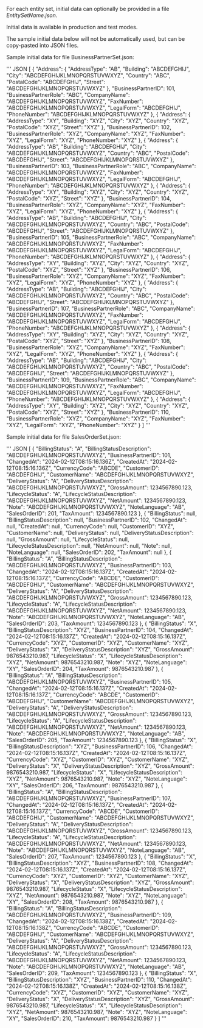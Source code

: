 For each entity set, initial data can optionally be provided in a file *EntitySetName.json*.

Initial data is available in production and test modes.

The sample initial data below will not be automatically used, but can be copy-pasted into JSON files.

Sample initial data for file BusinessPartnerSet.json:

''' JSON
[
    {
        "Address":
        {
            "AddressType": "AB",
            "Building": "ABCDEFGHIJ",
            "City": "ABCDEFGHIJKLMNOPQRSTUVWXYZ",
            "Country": "ABC",
            "PostalCode": "ABCDEFGHIJ",
            "Street": "ABCDEFGHIJKLMNOPQRSTUVWXYZ"
        },
        "BusinessPartnerID": 101,
        "BusinessPartnerRole": "ABC",
        "CompanyName": "ABCDEFGHIJKLMNOPQRSTUVWXYZ",
        "FaxNumber": "ABCDEFGHIJKLMNOPQRSTUVWXYZ",
        "LegalForm": "ABCDEFGHIJ",
        "PhoneNumber": "ABCDEFGHIJKLMNOPQRSTUVWXYZ"
    },
    {
        "Address":
        {
            "AddressType": "XY",
            "Building": "XYZ",
            "City": "XYZ",
            "Country": "XYZ",
            "PostalCode": "XYZ",
            "Street": "XYZ"
        },
        "BusinessPartnerID": 102,
        "BusinessPartnerRole": "XYZ",
        "CompanyName": "XYZ",
        "FaxNumber": "XYZ",
        "LegalForm": "XYZ",
        "PhoneNumber": "XYZ"
    },
    {
        "Address":
        {
            "AddressType": "AB",
            "Building": "ABCDEFGHIJ",
            "City": "ABCDEFGHIJKLMNOPQRSTUVWXYZ",
            "Country": "ABC",
            "PostalCode": "ABCDEFGHIJ",
            "Street": "ABCDEFGHIJKLMNOPQRSTUVWXYZ"
        },
        "BusinessPartnerID": 103,
        "BusinessPartnerRole": "ABC",
        "CompanyName": "ABCDEFGHIJKLMNOPQRSTUVWXYZ",
        "FaxNumber": "ABCDEFGHIJKLMNOPQRSTUVWXYZ",
        "LegalForm": "ABCDEFGHIJ",
        "PhoneNumber": "ABCDEFGHIJKLMNOPQRSTUVWXYZ"
    },
    {
        "Address":
        {
            "AddressType": "XY",
            "Building": "XYZ",
            "City": "XYZ",
            "Country": "XYZ",
            "PostalCode": "XYZ",
            "Street": "XYZ"
        },
        "BusinessPartnerID": 104,
        "BusinessPartnerRole": "XYZ",
        "CompanyName": "XYZ",
        "FaxNumber": "XYZ",
        "LegalForm": "XYZ",
        "PhoneNumber": "XYZ"
    },
    {
        "Address":
        {
            "AddressType": "AB",
            "Building": "ABCDEFGHIJ",
            "City": "ABCDEFGHIJKLMNOPQRSTUVWXYZ",
            "Country": "ABC",
            "PostalCode": "ABCDEFGHIJ",
            "Street": "ABCDEFGHIJKLMNOPQRSTUVWXYZ"
        },
        "BusinessPartnerID": 105,
        "BusinessPartnerRole": "ABC",
        "CompanyName": "ABCDEFGHIJKLMNOPQRSTUVWXYZ",
        "FaxNumber": "ABCDEFGHIJKLMNOPQRSTUVWXYZ",
        "LegalForm": "ABCDEFGHIJ",
        "PhoneNumber": "ABCDEFGHIJKLMNOPQRSTUVWXYZ"
    },
    {
        "Address":
        {
            "AddressType": "XY",
            "Building": "XYZ",
            "City": "XYZ",
            "Country": "XYZ",
            "PostalCode": "XYZ",
            "Street": "XYZ"
        },
        "BusinessPartnerID": 106,
        "BusinessPartnerRole": "XYZ",
        "CompanyName": "XYZ",
        "FaxNumber": "XYZ",
        "LegalForm": "XYZ",
        "PhoneNumber": "XYZ"
    },
    {
        "Address":
        {
            "AddressType": "AB",
            "Building": "ABCDEFGHIJ",
            "City": "ABCDEFGHIJKLMNOPQRSTUVWXYZ",
            "Country": "ABC",
            "PostalCode": "ABCDEFGHIJ",
            "Street": "ABCDEFGHIJKLMNOPQRSTUVWXYZ"
        },
        "BusinessPartnerID": 107,
        "BusinessPartnerRole": "ABC",
        "CompanyName": "ABCDEFGHIJKLMNOPQRSTUVWXYZ",
        "FaxNumber": "ABCDEFGHIJKLMNOPQRSTUVWXYZ",
        "LegalForm": "ABCDEFGHIJ",
        "PhoneNumber": "ABCDEFGHIJKLMNOPQRSTUVWXYZ"
    },
    {
        "Address":
        {
            "AddressType": "XY",
            "Building": "XYZ",
            "City": "XYZ",
            "Country": "XYZ",
            "PostalCode": "XYZ",
            "Street": "XYZ"
        },
        "BusinessPartnerID": 108,
        "BusinessPartnerRole": "XYZ",
        "CompanyName": "XYZ",
        "FaxNumber": "XYZ",
        "LegalForm": "XYZ",
        "PhoneNumber": "XYZ"
    },
    {
        "Address":
        {
            "AddressType": "AB",
            "Building": "ABCDEFGHIJ",
            "City": "ABCDEFGHIJKLMNOPQRSTUVWXYZ",
            "Country": "ABC",
            "PostalCode": "ABCDEFGHIJ",
            "Street": "ABCDEFGHIJKLMNOPQRSTUVWXYZ"
        },
        "BusinessPartnerID": 109,
        "BusinessPartnerRole": "ABC",
        "CompanyName": "ABCDEFGHIJKLMNOPQRSTUVWXYZ",
        "FaxNumber": "ABCDEFGHIJKLMNOPQRSTUVWXYZ",
        "LegalForm": "ABCDEFGHIJ",
        "PhoneNumber": "ABCDEFGHIJKLMNOPQRSTUVWXYZ"
    },
    {
        "Address":
        {
            "AddressType": "XY",
            "Building": "XYZ",
            "City": "XYZ",
            "Country": "XYZ",
            "PostalCode": "XYZ",
            "Street": "XYZ"
        },
        "BusinessPartnerID": 110,
        "BusinessPartnerRole": "XYZ",
        "CompanyName": "XYZ",
        "FaxNumber": "XYZ",
        "LegalForm": "XYZ",
        "PhoneNumber": "XYZ"
    }
]
'''

Sample initial data for file SalesOrderSet.json:

''' JSON
[
    {
        "BillingStatus": "A",
        "BillingStatusDescription": "ABCDEFGHIJKLMNOPQRSTUVWXYZ",
        "BusinessPartnerID": 101,
        "ChangedAt": "2024-02-12T08:15:16.136Z",
        "CreatedAt": "2024-02-12T08:15:16.136Z",
        "CurrencyCode": "ABCDE",
        "CustomerID": "ABCDEFGHIJ",
        "CustomerName": "ABCDEFGHIJKLMNOPQRSTUVWXYZ",
        "DeliveryStatus": "A",
        "DeliveryStatusDescription": "ABCDEFGHIJKLMNOPQRSTUVWXYZ",
        "GrossAmount": 1234567890.123,
        "LifecycleStatus": "A",
        "LifecycleStatusDescription": "ABCDEFGHIJKLMNOPQRSTUVWXYZ",
        "NetAmount": 1234567890.123,
        "Note": "ABCDEFGHIJKLMNOPQRSTUVWXYZ",
        "NoteLanguage": "AB",
        "SalesOrderID": 201,
        "TaxAmount": 1234567890.123
    },
    {
        "BillingStatus": null,
        "BillingStatusDescription": null,
        "BusinessPartnerID": 102,
        "ChangedAt": null,
        "CreatedAt": null,
        "CurrencyCode": null,
        "CustomerID": "XYZ",
        "CustomerName": null,
        "DeliveryStatus": null,
        "DeliveryStatusDescription": null,
        "GrossAmount": null,
        "LifecycleStatus": null,
        "LifecycleStatusDescription": null,
        "NetAmount": null,
        "Note": null,
        "NoteLanguage": null,
        "SalesOrderID": 202,
        "TaxAmount": null
    },
    {
        "BillingStatus": "A",
        "BillingStatusDescription": "ABCDEFGHIJKLMNOPQRSTUVWXYZ",
        "BusinessPartnerID": 103,
        "ChangedAt": "2024-02-12T08:15:16.137Z",
        "CreatedAt": "2024-02-12T08:15:16.137Z",
        "CurrencyCode": "ABCDE",
        "CustomerID": "ABCDEFGHIJ",
        "CustomerName": "ABCDEFGHIJKLMNOPQRSTUVWXYZ",
        "DeliveryStatus": "A",
        "DeliveryStatusDescription": "ABCDEFGHIJKLMNOPQRSTUVWXYZ",
        "GrossAmount": 1234567890.123,
        "LifecycleStatus": "A",
        "LifecycleStatusDescription": "ABCDEFGHIJKLMNOPQRSTUVWXYZ",
        "NetAmount": 1234567890.123,
        "Note": "ABCDEFGHIJKLMNOPQRSTUVWXYZ",
        "NoteLanguage": "AB",
        "SalesOrderID": 203,
        "TaxAmount": 1234567890.123
    },
    {
        "BillingStatus": "X",
        "BillingStatusDescription": "XYZ",
        "BusinessPartnerID": 104,
        "ChangedAt": "2024-02-12T08:15:16.137Z",
        "CreatedAt": "2024-02-12T08:15:16.137Z",
        "CurrencyCode": "XYZ",
        "CustomerID": "XYZ",
        "CustomerName": "XYZ",
        "DeliveryStatus": "X",
        "DeliveryStatusDescription": "XYZ",
        "GrossAmount": 9876543210.987,
        "LifecycleStatus": "X",
        "LifecycleStatusDescription": "XYZ",
        "NetAmount": 9876543210.987,
        "Note": "XYZ",
        "NoteLanguage": "XY",
        "SalesOrderID": 204,
        "TaxAmount": 9876543210.987
    },
    {
        "BillingStatus": "A",
        "BillingStatusDescription": "ABCDEFGHIJKLMNOPQRSTUVWXYZ",
        "BusinessPartnerID": 105,
        "ChangedAt": "2024-02-12T08:15:16.137Z",
        "CreatedAt": "2024-02-12T08:15:16.137Z",
        "CurrencyCode": "ABCDE",
        "CustomerID": "ABCDEFGHIJ",
        "CustomerName": "ABCDEFGHIJKLMNOPQRSTUVWXYZ",
        "DeliveryStatus": "A",
        "DeliveryStatusDescription": "ABCDEFGHIJKLMNOPQRSTUVWXYZ",
        "GrossAmount": 1234567890.123,
        "LifecycleStatus": "A",
        "LifecycleStatusDescription": "ABCDEFGHIJKLMNOPQRSTUVWXYZ",
        "NetAmount": 1234567890.123,
        "Note": "ABCDEFGHIJKLMNOPQRSTUVWXYZ",
        "NoteLanguage": "AB",
        "SalesOrderID": 205,
        "TaxAmount": 1234567890.123
    },
    {
        "BillingStatus": "X",
        "BillingStatusDescription": "XYZ",
        "BusinessPartnerID": 106,
        "ChangedAt": "2024-02-12T08:15:16.137Z",
        "CreatedAt": "2024-02-12T08:15:16.137Z",
        "CurrencyCode": "XYZ",
        "CustomerID": "XYZ",
        "CustomerName": "XYZ",
        "DeliveryStatus": "X",
        "DeliveryStatusDescription": "XYZ",
        "GrossAmount": 9876543210.987,
        "LifecycleStatus": "X",
        "LifecycleStatusDescription": "XYZ",
        "NetAmount": 9876543210.987,
        "Note": "XYZ",
        "NoteLanguage": "XY",
        "SalesOrderID": 206,
        "TaxAmount": 9876543210.987
    },
    {
        "BillingStatus": "A",
        "BillingStatusDescription": "ABCDEFGHIJKLMNOPQRSTUVWXYZ",
        "BusinessPartnerID": 107,
        "ChangedAt": "2024-02-12T08:15:16.137Z",
        "CreatedAt": "2024-02-12T08:15:16.137Z",
        "CurrencyCode": "ABCDE",
        "CustomerID": "ABCDEFGHIJ",
        "CustomerName": "ABCDEFGHIJKLMNOPQRSTUVWXYZ",
        "DeliveryStatus": "A",
        "DeliveryStatusDescription": "ABCDEFGHIJKLMNOPQRSTUVWXYZ",
        "GrossAmount": 1234567890.123,
        "LifecycleStatus": "A",
        "LifecycleStatusDescription": "ABCDEFGHIJKLMNOPQRSTUVWXYZ",
        "NetAmount": 1234567890.123,
        "Note": "ABCDEFGHIJKLMNOPQRSTUVWXYZ",
        "NoteLanguage": "AB",
        "SalesOrderID": 207,
        "TaxAmount": 1234567890.123
    },
    {
        "BillingStatus": "X",
        "BillingStatusDescription": "XYZ",
        "BusinessPartnerID": 108,
        "ChangedAt": "2024-02-12T08:15:16.137Z",
        "CreatedAt": "2024-02-12T08:15:16.137Z",
        "CurrencyCode": "XYZ",
        "CustomerID": "XYZ",
        "CustomerName": "XYZ",
        "DeliveryStatus": "X",
        "DeliveryStatusDescription": "XYZ",
        "GrossAmount": 9876543210.987,
        "LifecycleStatus": "X",
        "LifecycleStatusDescription": "XYZ",
        "NetAmount": 9876543210.987,
        "Note": "XYZ",
        "NoteLanguage": "XY",
        "SalesOrderID": 208,
        "TaxAmount": 9876543210.987
    },
    {
        "BillingStatus": "A",
        "BillingStatusDescription": "ABCDEFGHIJKLMNOPQRSTUVWXYZ",
        "BusinessPartnerID": 109,
        "ChangedAt": "2024-02-12T08:15:16.138Z",
        "CreatedAt": "2024-02-12T08:15:16.138Z",
        "CurrencyCode": "ABCDE",
        "CustomerID": "ABCDEFGHIJ",
        "CustomerName": "ABCDEFGHIJKLMNOPQRSTUVWXYZ",
        "DeliveryStatus": "A",
        "DeliveryStatusDescription": "ABCDEFGHIJKLMNOPQRSTUVWXYZ",
        "GrossAmount": 1234567890.123,
        "LifecycleStatus": "A",
        "LifecycleStatusDescription": "ABCDEFGHIJKLMNOPQRSTUVWXYZ",
        "NetAmount": 1234567890.123,
        "Note": "ABCDEFGHIJKLMNOPQRSTUVWXYZ",
        "NoteLanguage": "AB",
        "SalesOrderID": 209,
        "TaxAmount": 1234567890.123
    },
    {
        "BillingStatus": "X",
        "BillingStatusDescription": "XYZ",
        "BusinessPartnerID": 110,
        "ChangedAt": "2024-02-12T08:15:16.138Z",
        "CreatedAt": "2024-02-12T08:15:16.138Z",
        "CurrencyCode": "XYZ",
        "CustomerID": "XYZ",
        "CustomerName": "XYZ",
        "DeliveryStatus": "X",
        "DeliveryStatusDescription": "XYZ",
        "GrossAmount": 9876543210.987,
        "LifecycleStatus": "X",
        "LifecycleStatusDescription": "XYZ",
        "NetAmount": 9876543210.987,
        "Note": "XYZ",
        "NoteLanguage": "XY",
        "SalesOrderID": 210,
        "TaxAmount": 9876543210.987
    }
]
'''
